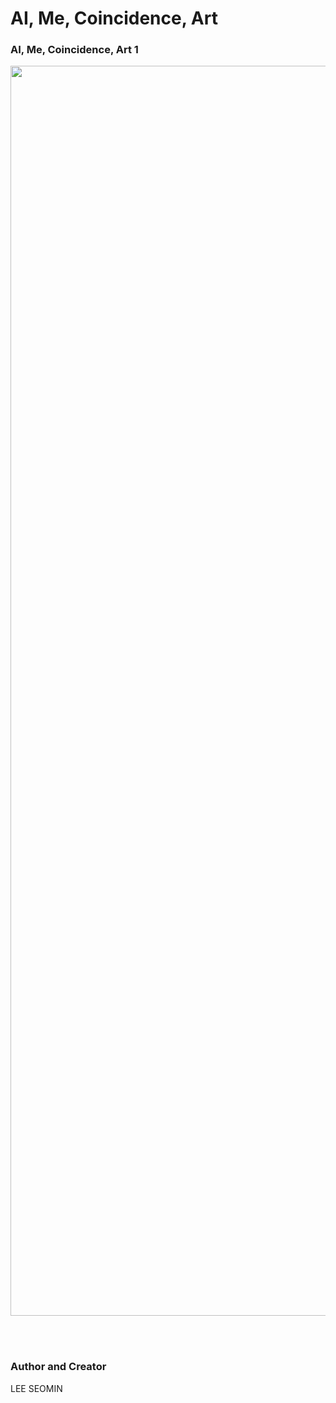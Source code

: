 # AI, Me, Coincidence, Art 


### AI, Me, Coincidence, Art 1 


 <img src="https://github.com/leeseomin/AIART/blob/main/ART/pinkcloud.png" width="2000">

<br/><br/>



###  Author and Creator

LEE SEOMIN
